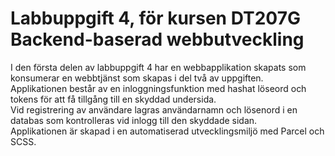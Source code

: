 # Labbuppgift 4, för kursen DT207G Backend-baserad webbutveckling

I den första delen av labbuppgift 4 har en webbapplikation skapats som konsumerar en webbtjänst som skapas i del två av uppgiften.<br>
Applikationen består av en inloggningsfunktion med hashat löseord och tokens för att få tillgång till en skyddad undersida.<br>
Vid registrering av användare lagras användarnamn och lösenord i en databas som kontrolleras vid inlogg till den skyddade sidan.<br>
Applikationen är skapad i en automatiserad utvecklingsmiljö med Parcel och SCSS.<br>
